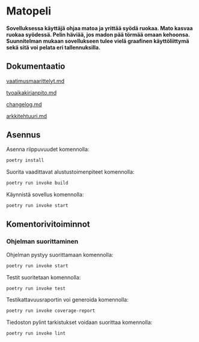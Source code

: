 # Matopeli
#### Sovelluksessa käyttäjä ohjaa matoa ja yrittää syödä ruokaa. Mato kasvaa ruokaa syödessä. Pelin häviää, jos madon pää törmää omaan kehoonsa. Suunnitelman mukaan sovellukseen tulee vielä graafinen käyttöliittymä sekä sitä voi pelata eri tallennuksilla.
## Dokumentaatio

[vaatimusmaarittelyt.md](https://github.com/VeetiE/ot-harjoitustyo/blob/616726f5d6fef61b10c647811b138121b83db6eb/laskarit/viikko1/vaatimusmaarittely.md)

[tyoaikakirjanpito.md](https://github.com/VeetiE/ot-harjoitustyo/blob/8d28dbc7f2046991de4d43bb066923ab6f049cbd/tyoaikakirjanpito.md)

[changelog.md](https://github.com/VeetiE/ot-harjoitustyo/blob/a03e881599c8f1e92613efc0f92ffce00fec8a64/matopeli/dokumentaatio/changelog.md)

[arkkitehtuuri.md](https://github.com/VeetiE/ot-harjoitustyo/blob/a03e881599c8f1e92613efc0f92ffce00fec8a64/matopeli/dokumentaatio/arkkitehtuuri.md)

## Asennus

Asenna riippuvuudet komennolla:

```bash
poetry install
```

Suorita vaadittavat alustustoimenpiteet komennolla:

```bash
poetry run invoke build
```

Käynnistä sovellus komennolla:

```bash
poetry run invoke start
```

## Komentorivitoiminnot

### Ohjelman suorittaminen

Ohjelman pystyy suorittamaan komennolla:

```bash
poetry run invoke start
```

Testit suoritetaan komennolla:

```bash
poetry run invoke test
```

Testikattavuusraportin voi generoida komennolla:

```bash
poetry run invoke coverage-report
```

Tiedoston pylint tarkistukset voidaan suorittaa komennolla:

```bash
poetry run invoke lint
```
